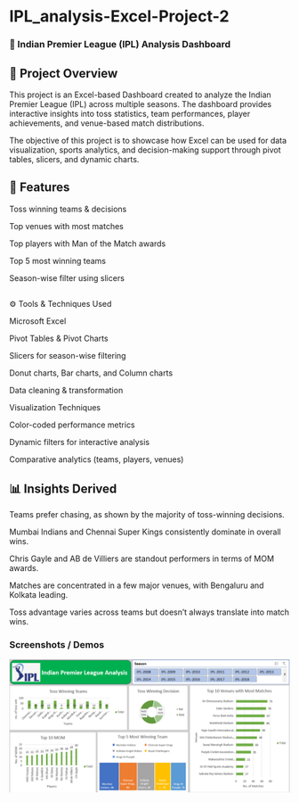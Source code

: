 # IPL_analysis-Excel-Project-2


### 🏏 Indian Premier League (IPL) Analysis Dashboard


## 📌 Project Overview

This project is an Excel-based Dashboard created to analyze the Indian Premier League (IPL) across multiple seasons. The dashboard provides interactive insights into toss statistics, team performances, player achievements, and venue-based match distributions.

The objective of this project is to showcase how Excel can be used for data visualization, sports analytics, and decision-making support through pivot tables, slicers, and dynamic charts.

## 🔑 Features

Toss winning teams & decisions

Top venues with most matches

Top players with Man of the Match awards

Top 5 most winning teams

Season-wise filter using slicers

## 
⚙️ Tools & Techniques Used

Microsoft Excel

Pivot Tables & Pivot Charts

Slicers for season-wise filtering

Donut charts, Bar charts, and Column charts

Data cleaning & transformation

Visualization Techniques

Color-coded performance metrics

Dynamic filters for interactive analysis

Comparative analytics (teams, players, venues)

## 📊 Insights Derived

Teams prefer chasing, as shown by the majority of toss-winning decisions.

Mumbai Indians and Chennai Super Kings consistently dominate in overall wins.

Chris Gayle and AB de Villiers are standout performers in terms of MOM awards.

Matches are concentrated in a few major venues, with Bengaluru and Kolkata leading.

Toss advantage varies across teams but doesn’t always translate into match wins.


### Screenshots / Demos
![Dashboard preview](https://github.com/Mohit110901/IPL_analysis-Excel-Project_2/blob/main/snapshot%20of%20ipl%20analysis.png)
